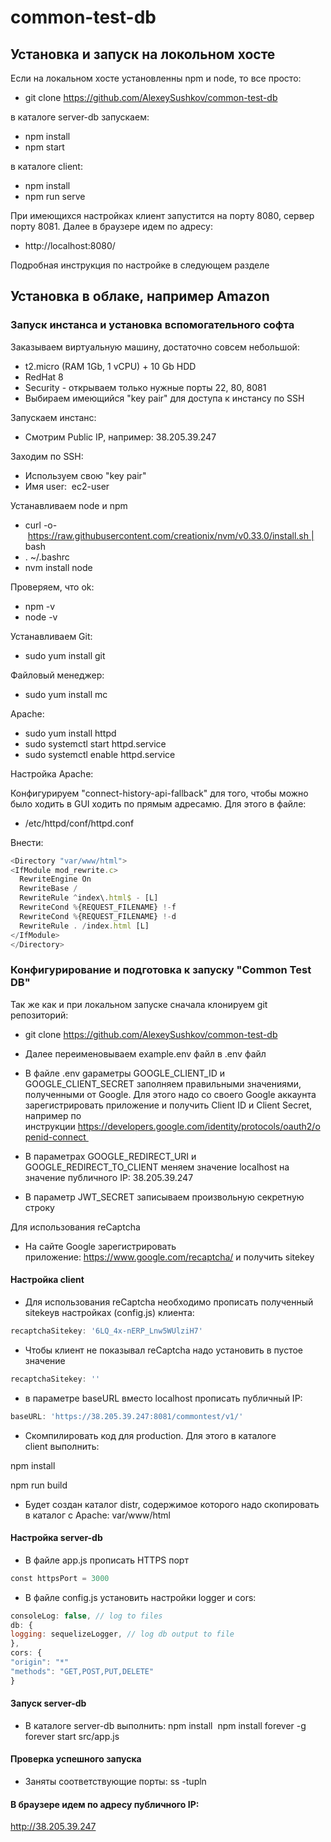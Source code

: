# common-test-db
## Установка и запуск на локольном хосте 

Если на локальном хосте установленны npm и node, то все просто:

- git clone https://github.com/AlexeySushkov/common-test-db

в каталоге server-db запускаем: 
- npm install 
- npm start

в каталоге client: 
- npm install 
- npm run serve

При имеющихся настройках клиент запустится на порту 8080, cервер порту 8081. Далее в браузере идем по адресу:
- http://localhost:8080/

Подробная инструкция по настройке в следующем разделе

## Установка в облаке, например Amazon
### Запуск инстанса и установка вспомогательного софта 
Заказываем виртуальную машину, достаточно совсем небольшой:

- t2.micro (RAM 1Gb, 1 vCPU) + 10 Gb HDD
- RedHat 8
- Security - открываем только нужные порты 22, 80, 8081
- Выбираем имеющийся "key pair" для доступа к инстансу по SSH

Запускаем инстанс:
- Смотрим Public IP, например: 38.205.39.247

Заходим по SSH:
- Используем свою "key pair"
- Имя user:  ec2-user

Устанавливаем node и npm

- curl -o- https://raw.githubusercontent.com/creationix/nvm/v0.33.0/install.sh | bash
- . ~/.bashrc
- nvm install node

Проверяем, что ok:
- npm -v
- node -v

Устанавливаем Git:
- sudo yum install git

Файловый менеджер:
- sudo yum install mc

Apache:
- sudo yum install httpd
- sudo systemctl start httpd.service
- sudo systemctl enable httpd.service

Настройка Apache:

Конфигурируем "connect-history-api-fallback" для того, чтобы можно было ходить в GUI ходить по прямым адресамю. Для этого в файле:

- /etc/httpd/conf/httpd.conf  

Внести:
```javascript
<Directory "var/www/html">
<IfModule mod_rewrite.c>
  RewriteEngine On
  RewriteBase /
  RewriteRule ^index\.html$ - [L]
  RewriteCond %{REQUEST_FILENAME} !-f
  RewriteCond %{REQUEST_FILENAME} !-d
  RewriteRule . /index.html [L]
</IfModule>
</Directory>
```


### Конфигурирование и подготовка к запуску "Common Test DB"

Так же как и при локальном запуске сначала клонируем git репозиторий:
- git clone https://github.com/AlexeySushkov/common-test-db

- Далее переименовываем example.env файл в .env файл 
- В файле .env gараметры GOOGLE_CLIENT_ID и GOOGLE_CLIENT_SECRET заполняем правильными значениями, полученными от Google. Для этого надо со своего Google аккаунта зарегистрировать приложение и получить Client ID и Client Secret, например по инструкции https://developers.google.com/identity/protocols/oauth2/openid-connect 
- В параметрах GOOGLE_REDIRECT_URI и GOOGLE_REDIRECT_TO_CLIENT меняем значение localhost на значение публичного IP: 38.205.39.247
- В параметр JWT_SECRET записываем произвольную секретную строку

Для использования reCaptсha

- На сайте Google зарегистрировать приложение: https://www.google.com/recaptcha/ и получить sitekey 


#### Настройка client
- Для использования reCaptсha необходимо прописать полученный sitekeyв настройках (config.js) клиента:
```javascript
recaptchaSitekey: '6LQ_4x-nERP_Lnw5WUlziH7'
```
- Чтобы клиент не показывал reCaptcha надо установить в пустое значение
```javascript
recaptchaSitekey: ''
```
- в параметре baseURL вместо localhost прописать публичный IP: 
```javascript
baseURL: 'https://38.205.39.247:8081/commontest/v1/'
```
- Скомпилировать код для production. Для этого в каталоге client выполнить:

npm install 

npm run build

- Будет создан каталог distr, содержимое которого надо скопировать в каталог с Apache: var/www/html

#### Настройка server-db

- В файле app.js прописать HTTPS порт
```javascript
const httpsPort = 3000
```

- В файле config.js установить настройки logger и cors:
```javascript
consoleLog: false, // log to files
db: {
logging: sequelizeLogger, // log db output to file
},
cors: {
"origin": "*"
"methods": "GET,POST,PUT,DELETE"
}
```

#### Запуск server-db

- В каталоге server-db выполнить:
npm install 
npm install forever -g
forever start src/app.js

#### Проверка успешного запуска
- Заняты соответствующие порты:
ss -tupln

#### В браузере идем по адресу публичного IP:

http://38.205.39.247

